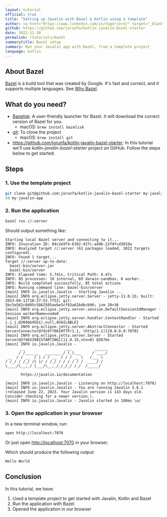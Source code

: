 ```yaml
---
layout: tutorial
official: true
title: "Setting up Javalin with Bazel & Kotlin using a template"
author: <a href="https://www.linkedin.com/in/fagerjord/" target="_blank">Jørund B. Fagerjord</a>
github: https://github.com/jorunfa/kotlin-javalin-bazel-starter
date: 2022-11-30
permalink: /tutorials/bazel
summarytitle: Bazel setup
summary: Run your Javalin app with Bazel, from a template project
language: kotlin
---
```


## About Bazel

[Bazel](https://bazel.build/) is a build tool that was created by Google. It's fast and correct, and it supports multiple languages. See [Why Bazel](https://bazel.build/about/why).

## What do you need?

- [Bazelisk](https://github.com/bazelbuild/bazelisk): A user-friendly launcher for Bazel. It will download the correct version of Bazel for you.
  - macOS: `brew install bazelisk`
- [git](https://git-scm.com/): To clone the project
  - macOS: `brew install git`
- <https://github.com/jorunfa/kotlin-javalin-bazel-starter>: In this tutorial we'll use *kotlin-javalin-bazel-starter* project on GitHub. Follow the steps below to get started.

## Steps

### 1. Use the template project

```bash
git clone git@github.com:jorunfa/kotlin-javalin-bazel-starter my-javalin-app
cd my-javalin-app
```

### 2. Run the application

```bash
bazel run //:server
```

Should output something like:

```text
Starting local Bazel server and connecting to it...
INFO: Invocation ID: 84c2e9f4-6392-427c-ad4b-22f4fcd3010a
INFO: Analyzed target //:server (61 packages loaded, 1022 targets configured).
INFO: Found 1 target...
Target //:server up-to-date:
  bazel-bin/server.jar
  bazel-bin/server
INFO: Elapsed time: 5.741s, Critical Path: 4.47s
INFO: 85 processes: 10 internal, 69 darwin-sandbox, 6 worker.
INFO: Build completed successfully, 85 total actions
INFO: Running command line: bazel-bin/server
[main] INFO io.javalin.Javalin - Starting Javalin ...
[main] INFO org.eclipse.jetty.server.Server - jetty-11.0.15; built: 2023-04-11T18:37:53.775Z; git: 5bc5e562c8d05c5862505aebe5cf83a61bdbcb96; jvm 20+36
[main] INFO org.eclipse.jetty.server.session.DefaultSessionIdManager - Session workerName=node0
[main] INFO org.eclipse.jetty.server.handler.ContextHandler - Started i.j.j.@304bb45b{/,null,AVAILABLE}
[main] INFO org.eclipse.jetty.server.AbstractConnector - Started ServerConnector@7dc0f706{HTTP/1.1, (http/1.1)}{0.0.0.0:7070}
[main] INFO org.eclipse.jetty.server.Server - Started Server@2f465398{STARTING}[11.0.15,sto=0] @267ms
[main] INFO io.javalin.Javalin -
       __                  ___          ______
      / /___ __   ______ _/ (_)___     / ____/
 __  / / __ `/ | / / __ `/ / / __ \   /___ \
/ /_/ / /_/ /| |/ / /_/ / / / / / /  ____/ /
\____/\__,_/ |___/\__,_/_/_/_/ /_/  /_____/

       https://javalin.io/documentation

[main] INFO io.javalin.Javalin - Listening on http://localhost:7070/
[main] INFO io.javalin.Javalin - You are running Javalin 5.6.1 (released June 22, 2023. Your Javalin version is 143 days old. Consider checking for a newer version.).
[main] INFO io.javalin.Javalin - Javalin started in 180ms \o/
```

### 3. Open the application in your browser

In a new terminal window, run:

```bash
open http://localhost:7070
```

Or just open <http://localhost:7070> in your browser.

Which should produce the following output:

```html
Hello World
```

## Conclusion

In this tutorial, we have:

1. Used a template project to get started with Javalin, Kotlin and Bazel
2. Run the application with Bazel
3. Opened the application in our browser
